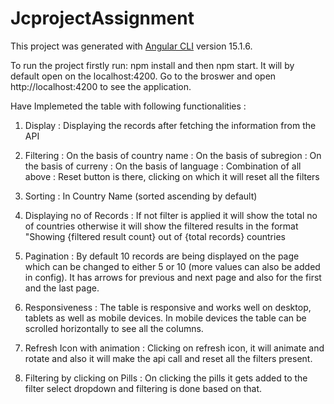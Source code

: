 # JcprojectAssignment

This project was generated with [Angular CLI](https://github.com/angular/angular-cli) version 15.1.6.

To run the project firstly run: npm install and then npm start. It will by default open on the localhost:4200. Go to the broswer and open http://localhost:4200 to see the application.

Have Implemeted the table with following functionalities :

1. Display
   : Displaying the records after fetching the information from the API

2. Filtering
   : On the basis of country name
   : On the basis of subregion
   : On the basis of curreny
   : On the basis of language
   : Combination of all above
   : Reset button is there, clicking on which it will reset all the filters

3. Sorting
   : In Country Name (sorted ascending by default)

4. Displaying no of Records
   : If not filter is applied it will show the total no of countries otherwise it will show the filtered results in the format "Showing {filtered result count} out of {total records} countries

5. Pagination
   : By default 10 records are being displayed on the page which can be changed to either 5 or 10 (more values can also be added in config). It has arrows for previous and next page and also for the first and the last page.

6. Responsiveness
   : The table is responsive and works well on desktop, tablets as well as mobile devices. In mobile devices the table can be scrolled horizontally to see all the columns.

7. Refresh Icon with animation
   : Clicking on refresh icon, it will animate and rotate and also it will make the api call and reset all the filters present.

8. Filtering by clicking on Pills
   : On clicking the pills it gets added to the filter select dropdown and filtering is done based on that.
